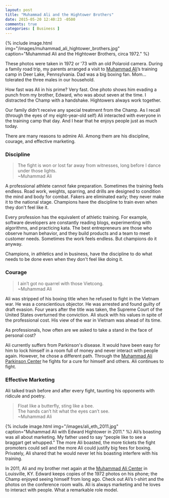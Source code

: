 ```yaml
---
layout: post
title: "Muhammad Ali and the Hightower Brothers"
date: 2015-05-20 12:40:23 -0500
comments: true
categories: [ Business ]
---
```

{% include image.html img="/images/muhammad_ali_hightower_brothers.jpg" caption="Muhammad Ali and the Hightower Brothers, circa 1972." %}

These photos were taken in 1972 or '73 with an old Polaroid camera. During a family road trip, my parents arranged a visit to [Muhammad Ali](http://muhammadali.com/)’s training camp in Deer Lake, Pennsylvania. Dad was a big boxing fan. Mom... tolerated the three males in our household.

How fast was Ali in his prime? Very fast. One photo shows him evading a punch from my brother, Edward, who was about seven at the time. I distracted the Champ with a handshake. Hightowers always work together.
<!--more-->
Our family didn’t receive any special treatment from the Champ. As I recall (through the eyes of my eight-year-old self) Ali interacted with everyone in the training camp that day. And I hear that he enjoys people just as much today.

There are many reasons to admire Ali. Among them are his discipline, courage, and effective marketing.

### Discipline
>The fight is won or lost far away from witnesses, long before I dance under those lights.<br/>~Muhammad Ali

A professional athlete cannot fake preparation. Sometimes the training feels endless. Road work, weights, sparring, and drills are designed to condition the mind and body for combat. Fakers are eliminated early; they never make it to the national stage. Champions have the discipline to train even when they don't feel like it.

Every profession has the equivalent of athletic training. For example, software developers are constantly reading blogs, experimenting with algorithms, and practicing kata. The best entrepreneurs are those who observe human behavior, and they build products and a team to meet customer needs. Sometimes the work feels endless. But champions do it anyway. 

Champions, in athletics and in business, have the discipline to do what needs to be done even when they don't feel like doing it.

### Courage
>I ain’t got no quarrel with those Vietcong.<br/>~Muhammad Ali

Ali was stripped of his boxing title when he refused to fight in the Vietnam war. He was a conscientious objector. He was arrested and found guilty of draft evasion. Four years after the title was taken, the Supreme Court of the United States overturned the conviction. Ali stuck with his values in spite of the professional cost. His view of the war in Vietnam was ahead of its time. 

As professionals, how often are we asked to take a stand in the face of personal cost? 

Ali currently suffers from Parkinson's disease. It would have been easy for him to lock himself in a room full of money and never interact with people again. However, he chose a different path. Through the [Muhammad Ali Parkinson Center](http://www.thebarrow.org/Neurological_Services/Muhammad_Ali_Parkinson_Center/index.htm) he fights for a cure for himself and others. Ali continues to fight.

### Effective Marketing
Ali talked trash before and after every fight, taunting his opponents with ridicule and poetry.

>Float like a butterfly, sting like a bee.<br/>
>The hands can’t hit what the eyes can’t see.<br/>~Muhammad Ali

{% include image.html img="/images/ali_eth_2011.jpg" caption="Muhammad Ali with Edward Hightower in 2011." %}
Ali’s boasting was all about marketing. My father used to say “people like to see a braggart get whupped.” The more Ali boasted, the more tickets the fight promoters could sell and the more Ali could justify big fees for boxing. Privately, Ali shared that he would never let his boasting interfere with his training.

In 2011, Ali and my brother met again at the [Muhammad Ali Center](https://alicenter.org/) in Louisville, KY. Edward keeps copies of the 1972 photos on his phone; the Champ enjoyed seeing himself from long ago. Check out Ali’s t-shirt and the photos on the conference room walls. Ali is always marketing and he loves to interact with people. What a remarkable role model.
